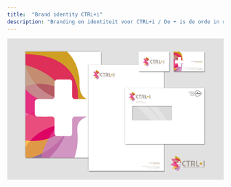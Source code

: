 ```yaml
---
title:  "Brand identity CTRL+i"
description: "Branding en identiteit voor CTRL+i / De + is de orde in de chaotische wereld van belastingen en papierwerk"
---
```


![Actie](images/work/CTRLi.png)